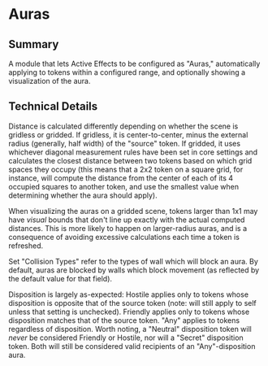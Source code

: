 # Auras
## Summary
A module that lets Active Effects to be configured as "Auras," automatically applying to tokens within a configured range, and optionally showing a visualization of the aura.

## Technical Details
Distance is calculated differently depending on whether the scene is gridless or gridded. If gridless, it is center-to-center, minus the external radius (generally, half width) of the "source" token. If gridded, it uses whichever diagonal measurement rules have been set in core settings and calculates the closest distance between two tokens based on which grid spaces they occupy (this means that a 2x2 token on a square grid, for instance, will compute the distance from the center of each of its 4 occupied squares to another token, and use the smallest value when determining whether the aura should apply).

When visualizing the auras on a gridded scene, tokens larger than 1x1 may have _visual_ bounds that don't line up exactly with the actual computed distances. This is more likely to happen on larger-radius auras, and is a consequence of avoiding excessive calculations each time a token is refreshed.

Set "Collision Types" refer to the types of wall which will block an aura. By default, auras are blocked by walls which block movement (as reflected by the default value for that field).

Disposition is largely as-expected: Hostile applies only to tokens whose disposition is opposite that of the source token (note: will still apply to self unless that setting is unchecked). Friendly applies only to tokens whose disposition matches that of the source token. "Any" applies to tokens regardless of disposition. Worth noting, a "Neutral" disposition token will _never_ be considered Friendly or Hostile, nor will a "Secret" disposition token. Both will still be considered valid recipients of an "Any"-disposition aura.